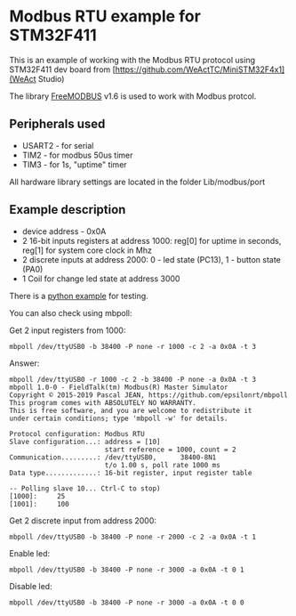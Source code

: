 # Modbus RTU example for STM32F411

This is an example of working with the Modbus RTU protocol using STM32F411 dev board from [https://github.com/WeActTC/MiniSTM32F4x1](WeAct Studio)

The library [FreeMODBUS](https://www.embedded-experts.at/en/freemodbus/about/) v1.6 is used to work with Modbus protcol.

## Peripherals used

* USART2 - for serial
* TIM2 - for modbus 50us timer
* TIM3 - for 1s, "uptime" timer

All hardware library settings are located in the folder Lib/modbus/port

## Example description

* device address - 0x0A
* 2 16-bit inputs registers at address 1000: reg[0] for uptime in seconds, reg[1] for system core clock in Mhz
* 2 discrete inputs at address 2000: 0 - led state (PC13), 1 - button state (PA0)
* 1 Coil for change led state at address 3000

There is a [python example](tools/master.py) for testing.

You can also check using mbpoll:

Get 2 input registers from 1000:

```
mbpoll /dev/ttyUSB0 -b 38400 -P none -r 1000 -c 2 -a 0x0A -t 3
```

Answer:

```
mbpoll /dev/ttyUSB0 -r 1000 -c 2 -b 38400 -P none -a 0x0A -t 3
mbpoll 1.0-0 - FieldTalk(tm) Modbus(R) Master Simulator
Copyright © 2015-2019 Pascal JEAN, https://github.com/epsilonrt/mbpoll
This program comes with ABSOLUTELY NO WARRANTY.
This is free software, and you are welcome to redistribute it
under certain conditions; type 'mbpoll -w' for details.

Protocol configuration: Modbus RTU
Slave configuration...: address = [10]
                        start reference = 1000, count = 2
Communication.........: /dev/ttyUSB0,      38400-8N1 
                        t/o 1.00 s, poll rate 1000 ms
Data type.............: 16-bit register, input register table

-- Polling slave 10... Ctrl-C to stop)
[1000]: 	25
[1001]: 	100

```

Get 2 discrete input from address 2000:

```
mbpoll /dev/ttyUSB0 -b 38400 -P none -r 2000 -c 2 -a 0x0A -t 1
```

Enable led:

```
mbpoll /dev/ttyUSB0 -b 38400 -P none -r 3000 -a 0x0A -t 0 1
```

Disable led:

```
mbpoll /dev/ttyUSB0 -b 38400 -P none -r 3000 -a 0x0A -t 0 0
```

